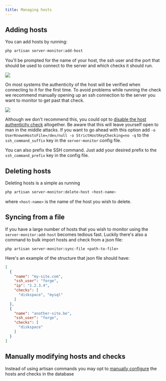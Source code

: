 ```yaml
---
title: Managing hosts
---
```




## Adding hosts

You can add hosts by running:

```bash
php artisan server-monitor:add-host
```

You'll be prompted for the name of your host, the ssh user and the port that should be used to connect to the server and which checks it should run.

<img src="/images/server-monitor/add-host.jpg" class="screenshot -cli">

On most systems the authenticity of the host will be verified when connecting to it for the first time. To avoid problems while running the check we recommend manually opening up an ssh connection to the server you want to monitor to get past that check.

<img src="/images/server-monitor/authenticity.jpg" class="screenshot -cli">

Although we don't recommend this, you could opt to [disable the host authenticity check](http://linuxcommando.blogspot.be/2008/10/how-to-disable-ssh-host-key-checking.html) altogether. Be aware that this will leave yourself open to man in the middle attacks. If you want to go ahead with this option add `-o UserKnownHostsFile=/dev/null -o StrictHostKeyChecking=no -q` to the `ssh_command_suffix` key in the `server-monitor` config file.

You can also prefix the SSH command. Just add your desired prefix to the `ssh_command_prefix` key in the config file.

## Deleting hosts

Deleting hosts is a simple as running

```bash
php artisan server-monitor:delete-host <host-name>
```

where `<host-name>` is the name of the host you wish to delete.

## Syncing from a file

If you have a large number of hosts that you wish to monitor using the `server-monitor:add-host` becomes tedious fast. Luckily there's also a command to bulk import hosts and check from a json file:

```
php artisan server-monitor:sync-file <path-to-file>
```

Here's an example of the structure that json file should have:

```json
[
  {
    "name": "my-site.com",
    "ssh_user": "forge",
    "ip": "1.2.3.4",
    "checks": [
      "diskspace", "mysql"
    ]
  },
  {
    "name": "another-site.be",
    "ssh_user": "forge",
    "checks": [
      "diskspace"
    ]
  }
]
```

## Manually modifying hosts and checks

Instead of using artisan commands you may opt to [manually configure](https://docs.spatie.be/laravel-server-monitor/v1/advanced-usage/manually-configure-hosts-and-checks) the hosts and checks in the database
